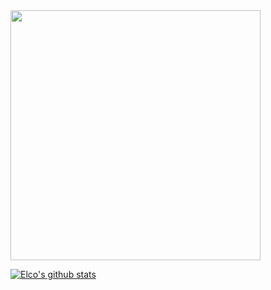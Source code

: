 <!--- ![Highway gif](highway_name.gif) ---> 



<img src="highway_name.gif" width="400">


[![Elco's github stats](https://github-readme-stats.vercel.app/api?username=ElcovRijswijk&count_private=true&show_icons=true&theme=algolia)](https://github.com/anuraghazra/github-readme-stats)

